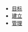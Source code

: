 <!-- 侧边栏 docs/_sidebar.md -->
* [目标](cn/lab/aim.md)
* [建立](cn/lab/build.md)
* [管理](cn/lab/manage.md)

